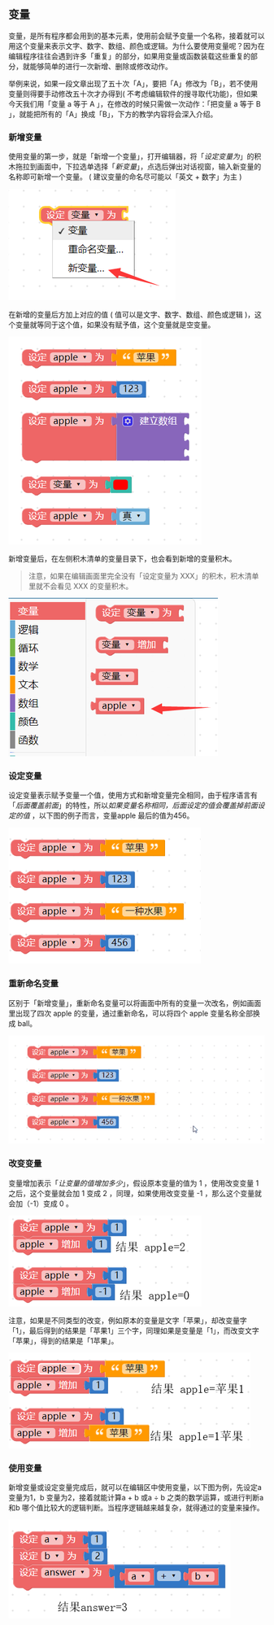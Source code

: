 ## 变量

变量，是所有程序都会用到的基本元素，使用前会赋予变量一个名称，接着就可以用这个变量来表示文字、数字、数组、颜色或逻辑。为什么要使用变量呢？因为在编辑程序往往会遇到许多「重复」的部分，如果用变量或函数装载这些重复的部分，就能够简单的进行一次新增、删除或修改动作。

举例来说，如果一段文章出现了五十次「A」，要把「A」修改为「B」，若不使用变量则得要手动修改五十次才办得到( 不考虑编辑软件的搜寻取代功能)，但如果今天我们用「变量 a 等于 A 」，在修改的时候只需做一次动作：「把变量 a 等于 B 」，就能把所有的「A」换成「B」，下方的教学内容将会深入介绍。

### 新增变量

使用变量的第一步，就是「新增一个变量」，打开编辑器，将「*设定变量为*」的积木拖拉到画面中，下拉选单选择「*新变量*」，点选后弹出对话视窗，输入新变量的名称即可新增一个变量。 ( 建议变量的命名尽可能以「英文 + 数字」为主 )

![](variables/upload_692cb4676e22fabba168b81fd4fc8942.png)

在新增的变量后方加上对应的值 ( 值可以是文字、数字、数组、颜色或逻辑 )，这个变量就等同于这个值，如果没有赋予值，这个变量就是空变量。

![](variables/upload_91de3aa8dd28541f92a746d5d80dc9b2.png)

新增变量后，在左侧积木清单的变量目录下，也会看到新增的变量积木。

> 注意，如果在编辑画面里完全没有「设定变量为 XXX」的积木，积木清单里就不会看见 XXX 的变量积木。

![](variables/upload_0247f43ea7b357bccf0312d532cec450.png)

### 设定变量

设定变量表示赋予变量一个值，使用方式和新增变量完全相同，由于程序语言有「*后面覆盖前面*」的特性，所以*如果变量名称相同，后面设定的值会覆盖掉前面设定的值* ，以下图的例子而言，变量apple 最后的值为456。

![](variables/upload_4252b4401f914b7e136be1e5d5eb65fc.png)

### 重新命名变量

区别于「新增变量」，重新命名变量可以将画面中所有的变量一次改名，例如画面里出现了四次 apple 的变量，通过重新命名，可以将四个 apple 变量名称全部换成 ball。

![](variables/upload_0a808a5d0cba23367ada8f2e0ca1045a.gif)

### 改变变量

变量增加表示「*让变量的值增加多少*」，假设原本变量的值为 1 ，使用改变变量 1 之后，这个变量就会加 1 变成 2 ，同理，如果使用改变变量 -1 ，那么这个变量就会加（-1）变成 0 。

![](variables/upload_974c14c2cab0fa43e48c69fa8f230a60.png)

注意，如果是不同类型的改变，例如原本的变量是文字「苹果」，却改变量字「1」，最后得到的结果是「苹果1」三个字，同理如果是变量是「1」，而改变文字「苹果」，得到的结果是「1苹果」。

![](variables/upload_4e99e403bd636d4708affc09d34547a2.png)

### 使用变量

新增变量或设定变量完成后，就可以在编辑区中使用变量，以下图为例，先设定a 变量为1，b 变量为2，接着就能计算a + b 或a ÷ b 之类的数学运算，或进行判断a 和b 哪个值比较大的逻辑判断。当程序逻辑越来越复杂，就得通过的变量来操作。

![](variables/upload_af5c87709a5df7b84a596578ebf61373.png)
